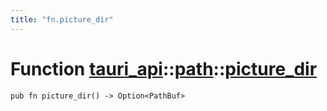 ```yaml
---
title: "fn.picture_dir"
---
```


# Function [tauri_api](/docs/api/rust/tauri_api/../index.html)::​[path](/docs/api/rust/tauri_api/index.html)::​[picture_dir](/docs/api/rust/tauri_api/)

    pub fn picture_dir() -> Option<PathBuf>
      